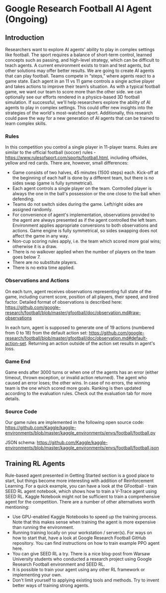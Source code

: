 # Google Research Football AI Agent (Ongoing)
## Introduction 
Researchers want to explore AI agents' ability to play in complex settings like football. The sport requires a balance of short-term control, learned concepts such as passing, and high-level strategy, which can be difficult to teach agents. A current environment exists to train and test agents, but other solutions may offer better results.
We are going to create AI agents that can play football. Teams compete in “steps,” where agents react to a game state. Each agent in an 11 vs 11 game controls a single active player and takes actions to improve their team’s situation. As with a typical football game, we want our team to score more than the other side. we can optionally see our efforts rendered in a physics-based 3D football simulation.
If successful, we'll help researchers explore the ability of AI agents to play in complex settings. This could offer new insights into the strategies of the world's most-watched sport. Additionally, this research could pave the way for a new generation of AI agents that can be trained to learn complex skills.
### Rules
In this competition you control a single player in 11-player teams. Rules are similar to the official football (soccer) rules - https://www.rulesofsport.com/sports/football.html, including offsides, yellow and red cards. There are, however, small differences:
* Game consists of two halves, 45 minutes (1500 steps) each. Kick-off at the beginning of each half is done by a different team, but there is no sides swap (game is fully symmetrical).
* Each agent controls a single player on the team. Controlled player is always the one in the ball's possession or the one close to the ball when defending.
* Teams do not switch sides during the game. Left/right sides are assigned randomly.
* For convenience of agent's implementation, observations provided to the agent are always presented as if the agent controlled the left team. Environment applies appropriate conversions to both observations and actions. Game engine is fully symmetrical, so sides swapping does not affect the game in any way.
* Non-cup scoring rules apply, i.e. the team which scored more goal wins; otherwise it is a draw.
* There is no walkover applied when the number of players on the team goes below 7.
* There are no substitute players.
* There is no extra time applied.
### Observations and Actions
On each turn, agent receives observations representing full state of the game, including current score, position of all players, their speed, and tired factor. Detailed format of observations is described here: https://github.com/google-research/football/blob/master/gfootball/doc/observation.md#raw-observations

In each turn, agent is supposed to generate one of 19 actions (numbered from 0 to 18) from the default action set:
https://github.com/google-research/football/blob/master/gfootball/doc/observation.md#default-action-set. Returning an action outside of the action set results in agent's loss.

### Game End
Game ends after 3000 turns or when one of the agents has an error (either timeout, thrown exception, or invalid action returned). The agent who caused an error loses; the other wins. In case of no errors, the winning team is the one which scored more goals. Ranking is then updated according to the evaluation rules. Check out the evaluation tab for more details.

### Source Code
Our game rules are implemented in the following open source code:
https://github.com/Kaggle/kaggle-environments/blob/master/kaggle_environments/envs/football/football.py

JSON schema:
https://github.com/Kaggle/kaggle-environments/blob/master/kaggle_environments/envs/football/football.json


## Training RL Agents
Rule-based agent presented in Getting Started section is a good place to start, but things become more interesting with addition of Reinforcement Learning. For a quick example, you can have a look at the GFootball - train SEED RL agent notebook, which shows how to train a V-Trace agent using SEED RL.
Kaggle Notebook might not be sufficient to train a comprehensive agent for the competition. There are a number of other alternatives worth mentioning:
* Use GPU-enabled Kaggle Notebooks to speed up the training process. Note that this makes sense when training the agent is more expensive than running the environment.
* Running training locally on your workstation / server(s). For ways on how to start that, have a look at Google Research Football GitHub repository. You can find instructions on how to train example PPO agent here.
* You can give SEED RL a try. There is a nice blog-post from Warsaw University students who conducted a research project using Google Research Football environment and SEED RL.
* It is possible to train your agent using any other RL framework or implementing your own.
* Don't limit yourself to applying existing tools and methods. Try to invent better ways of training strong agents.
